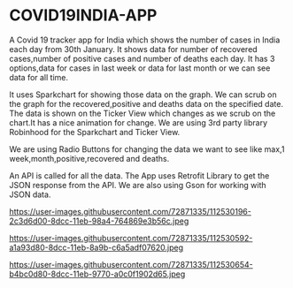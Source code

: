 # COVID19INDIA-APP
A Covid 19 tracker app for India which shows the number of cases in India each day from 30th January.
It shows data for number of recovered cases,number of positive cases and number of deaths each day.
It has 3 options,data for cases in last week or data for last month or we can see data for all time.

It uses Sparkchart for showing those data on the graph.
We can scrub on the graph for the recovered,positive and deaths data on the specified date.
The data is shown on the Ticker View which changes as we scrub on the chart.It has a nice animation for change.
We are using 3rd party library Robinhood for the Sparkchart and Ticker View.

We are using Radio Buttons for changing the data we want to see like max,1 week,month,positive,recovered and deaths.

An API is called for all the data.
The App uses Retrofit Library to get the JSON response from the API.
We are also using Gson for working with JSON data.

https://user-images.githubusercontent.com/72871335/112530196-2c3d6d00-8dcc-11eb-98a4-764869e3b56c.jpeg

https://user-images.githubusercontent.com/72871335/112530592-a1a93d80-8dcc-11eb-8a9b-c6a5adf07620.jpeg

https://user-images.githubusercontent.com/72871335/112530654-b4bc0d80-8dcc-11eb-9770-a0c0f1902d65.jpeg
